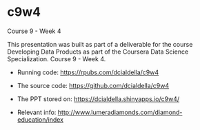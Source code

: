 # c9w4
Course 9 - Week 4

This presentation was built as part of a deliverable for the course Developing Data Products as part of the Coursera Data Science Specialization. Course 9 - Week 4.

- Running code: https://rpubs.com/dcialdella/c9w4

- The source code: https://github.com/dcialdella/c9w4

- The PPT stored on: https://dcialdella.shinyapps.io/c9w4/

- Relevant info: http://www.lumeradiamonds.com/diamond-education/index

